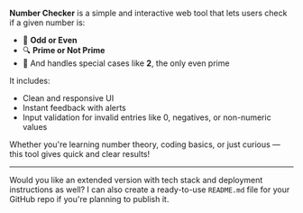 **Number Checker** is a simple and interactive web tool that lets users check if a given number is:

* 🧮 **Odd or Even**
* 🔍 **Prime or Not Prime**
* 🧠 And handles special cases like **2**, the only even prime

It includes:

* Clean and responsive UI
* Instant feedback with alerts
* Input validation for invalid entries like 0, negatives, or non-numeric values

Whether you're learning number theory, coding basics, or just curious — this tool gives quick and clear results!

---

Would you like an extended version with tech stack and deployment instructions as well? I can also create a ready-to-use `README.md` file for your GitHub repo if you're planning to publish it.

